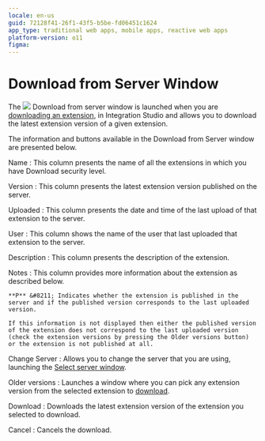 ```yaml
---
locale: en-us
guid: 72128f41-26f1-43f5-b5be-fd06451c1624
app_type: traditional web apps, mobile apps, reactive web apps
platform-version: o11
figma:
---
```


# Download from Server Window

The ![](images/download-icon.gif) Download from server window is launched when you are [downloading an extension](<../../../../extensibility-and-integration/integration-studio/managing-extensions/extension-download.md>), in Integration Studio and allows you to download the latest extension version of a given extension.

The information and buttons available in the Download from Server window are presented below.

Name
:   This column presents the name of all the extensions in which you have Download security level.

Version
:   This column presents the latest extension version published on the server.

Uploaded
:   This column presents the date and time of the last upload of that extension to the server.

User
:   This column shows the name of the user that last uploaded that extension to the server.

Description
:   This column presents the description of the extension.

Notes
:   This column provides more information about the extension as described below.

    **P** &#8211; Indicates whether the extension is published in the server and if the published version corresponds to the last uploaded version.

    If this information is not displayed then either the published version of the extension does not correspond to the last uploaded version (check the extension versions by pressing the Older versions button) or the extension is not published at all.

Change Server
:   Allows you to change the server that you are using, launching the [Select server window](<server-select-window.md>).

Older versions
:   Launches a window where you can pick any extension version from the selected extension to [download](<extension-download-version-window.md>).

Download
:   Downloads the latest extension version of the extension you selected to download.

Cancel
:   Cancels the download.
